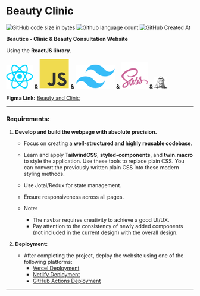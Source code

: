 # Beauty Clinic

![GitHub code size in bytes](https://img.shields.io/github/languages/code-size/Viet281101/BeautyClinic) ![Github language count](https://img.shields.io/github/languages/count/Viet281101/BeautyClinic) ![GitHub Created At](https://img.shields.io/github/created-at/Viet281101/BeautyClinic)

**Beautice - Clinic & Beauty Consultation Website**

Using the **ReactJS library**.

[![alt text](/public/react.svg)](https://react.dev/)  **&** [![alt text](/public/javascript.svg)](https://en.wikipedia.org/wiki/JavaScript) **&** [![alt text](/public/tailwind.svg)](https://tailwindcss.com/) **&** [![alt text](public/sass.svg)](https://sass-lang.com/) **&** [![alt text](public/jotai.png)](https://jotai.org/)

**Figma Link:** [Beauty and Clinic](https://www.figma.com/design/Ry2YV1BCuUR3m0xPZdqrGP/Beautice---Clinic-%26-Beauty-Consultation-Website-Design?node-id=513-2&node-type=canvas&t=vKCDwo3FlkNBcL8j-0)

---

### Requirements:
1. **Develop and build the webpage with absolute precision.**
   - Focus on creating a **well-structured and highly reusable codebase**.
   - Learn and apply **TailwindCSS**, **styled-components**, and **twin.macro** to style the application. Use these tools to replace plain CSS. You can convert the previously written plain CSS into these modern styling methods.

   - Use Jotai/Redux for state management.
   - Ensure responsiveness across all pages.
   - Note:
      - The navbar requires creativity to achieve a good UI/UX.
      - Pay attention to the consistency of newly added components (not included in the current design) with the overall design.

2. **Deployment:**
   - After completing the project, deploy the website using one of the following platforms:
     - [Vercel Deployment](https://vercel.com/docs/deployments/overview)
     - [Netlify Deployment](https://www.netlify.com/)
     - [GitHub Actions Deployment](https://docs.github.com/en/actions/deployment/about-deployments/deploying-with-github-actions) 

---
